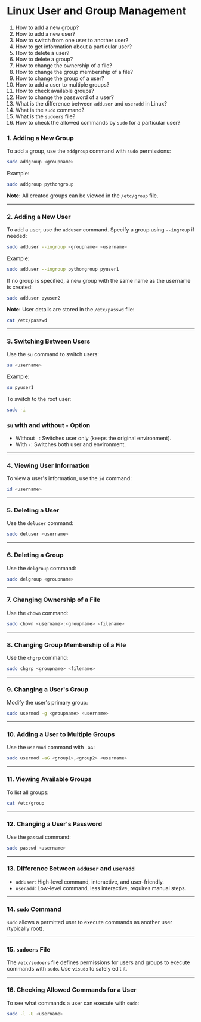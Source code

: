 
# Linux User and Group Management

1. How to add a new group?  
2. How to add a new user?  
3. How to switch from one user to another user?  
4. How to get information about a particular user?  
5. How to delete a user?  
6. How to delete a group?  
7. How to change the ownership of a file?  
8. How to change the group membership of a file?  
9. How to change the group of a user?  
10. How to add a user to multiple groups?  
11. How to check available groups?  
12. How to change the password of a user?  
13. What is the difference between `adduser` and `useradd` in Linux?  
14. What is the `sudo` command?  
15. What is the `sudoers` file?  
16. How to check the allowed commands by `sudo` for a particular user?  

### 1. Adding a New Group
To add a group, use the `addgroup` command with `sudo` permissions:
```bash
sudo addgroup <groupname>
```
Example:
```bash
sudo addgroup pythongroup
```
**Note:** All created groups can be viewed in the `/etc/group` file.

---

### 2. Adding a New User
To add a user, use the `adduser` command. Specify a group using `--ingroup` if needed:
```bash
sudo adduser --ingroup <groupname> <username>
```
Example:
```bash
sudo adduser --ingroup pythongroup pyuser1
```
If no group is specified, a new group with the same name as the username is created:
```bash
sudo adduser pyuser2
```
**Note:** User details are stored in the `/etc/passwd` file:
```bash
cat /etc/passwd
```

---

### 3. Switching Between Users
Use the `su` command to switch users:
```bash
su <username>
```
Example:
```bash
su pyuser1
```
To switch to the root user:
```bash
sudo -i
```

### `su` with and without `-` Option
- Without `-`: Switches user only (keeps the original environment).
- With `-`: Switches both user and environment.

---

### 4. Viewing User Information
To view a user's information, use the `id` command:
```bash
id <username>
```

---

### 5. Deleting a User
Use the `deluser` command:
```bash
sudo deluser <username>
```

---

### 6. Deleting a Group
Use the `delgroup` command:
```bash
sudo delgroup <groupname>
```

---

### 7. Changing Ownership of a File
Use the `chown` command:
```bash
sudo chown <username>:<groupname> <filename>
```

---

### 8. Changing Group Membership of a File
Use the `chgrp` command:
```bash
sudo chgrp <groupname> <filename>
```

---

### 9. Changing a User's Group
Modify the user's primary group:
```bash
sudo usermod -g <groupname> <username>
```

---

### 10. Adding a User to Multiple Groups
Use the `usermod` command with `-aG`:
```bash
sudo usermod -aG <group1>,<group2> <username>
```

---

### 11. Viewing Available Groups
To list all groups:
```bash
cat /etc/group
```

---

### 12. Changing a User's Password
Use the `passwd` command:
```bash
sudo passwd <username>
```

---

### 13. Difference Between `adduser` and `useradd`
- `adduser`: High-level command, interactive, and user-friendly.
- `useradd`: Low-level command, less interactive, requires manual steps.

---

### 14. `sudo` Command
`sudo` allows a permitted user to execute commands as another user (typically root).

---

### 15. `sudoers` File
The `/etc/sudoers` file defines permissions for users and groups to execute commands with `sudo`. Use `visudo` to safely edit it.

---

### 16. Checking Allowed Commands for a User
To see what commands a user can execute with `sudo`:
```bash
sudo -l -U <username>
```
